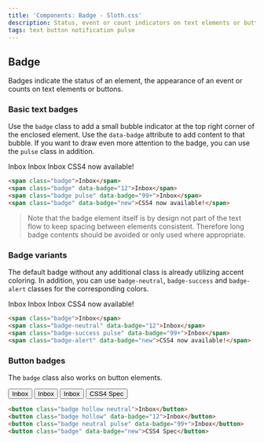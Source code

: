 ```yaml
---
title: 'Components: Badge - Sloth.css'
description: Status, event or count indicators on text elements or buttons
tags: text button notification pulse
---
```


## Badge

Badges indicate the status of an element, the appearance of an event or counts on text elements or buttons.

### Basic text badges

Use the `badge` class to add a small bubble indicator at the top right corner of the enclosed element. Use the `data-badge` attribute to add content to that bubble. If you want to draw even more attention to the badge, you can use the `pulse` class in addition.

<div class="demo flex flex-wrap gap-8">
  <span class="badge">Inbox</span>
  <span class="badge" data-badge="12">Inbox</span>
  <span class="badge pulse" data-badge="99+">Inbox</span>
  <span class="badge" data-badge="new">CSS4 now available!</span>
</div>

```html
<span class="badge">Inbox</span>
<span class="badge" data-badge="12">Inbox</span>
<span class="badge pulse" data-badge="99+">Inbox</span>
<span class="badge" data-badge="new">CSS4 now available!</span>
```

> Note that the badge element itself is by design not part of the text flow to keep spacing between elements consistent. Therefore long badge contents should be avoided or only used where appropriate.

### Badge variants

The default badge without any additional class is already utilizing accent coloring. In addition, you can use `badge-neutral`, `badge-success` and `badge-alert` classes for the corresponding colors.

<div class="demo flex flex-wrap gap-8">
  <span class="badge pulse">Inbox</span>
  <span class="badge-neutral pulse" data-badge="12">Inbox</span>
  <span class="badge-success pulse" data-badge="99+">Inbox</span>
  <span class="badge-alert pulse" data-badge="new">CSS4 now available!</span>
</div>

```html
<span class="badge">Inbox</span>
<span class="badge-neutral" data-badge="12">Inbox</span>
<span class="badge-success pulse" data-badge="99+">Inbox</span>
<span class="badge-alert" data-badge="new">CSS4 now available!</span>
```

### Button badges

The `badge` class also works on button elements.

<div class="demo flex flex-wrap gap-8">
  <button class="badge hollow neutral">Inbox</button>
  <button class="badge hollow" data-badge="12">Inbox</button>
  <button class="badge neutral pulse" data-badge="99+">Inbox</button>
  <button class="badge" data-badge="new">CSS4 Spec</button>
</div>

```html
<button class="badge hollow neutral">Inbox</button>
<button class="badge hollow" data-badge="12">Inbox</button>
<button class="badge neutral pulse" data-badge="99+">Inbox</button>
<button class="badge" data-badge="new">CSS4 Spec</button>
```

